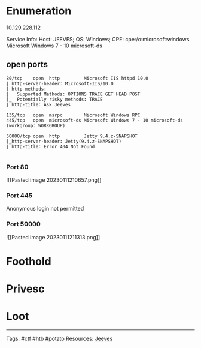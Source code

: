 # Enumeration 
10.129.228.112

Service Info: Host: JEEVES; OS: Windows; CPE: cpe:/o:microsoft:windows
Microsoft Windows 7 - 10 microsoft-ds 
## open ports

```
80/tcp    open  http         Microsoft IIS httpd 10.0
|_http-server-header: Microsoft-IIS/10.0                                                                                                         
| http-methods:                                                         
|   Supported Methods: OPTIONS TRACE GET HEAD POST
|_  Potentially risky methods: TRACE                                                                                                             
|_http-title: Ask Jeeves

135/tcp   open  msrpc        Microsoft Windows RPC
445/tcp   open  microsoft-ds Microsoft Windows 7 - 10 microsoft-ds (workgroup: WORKGROUP)

50000/tcp open  http         Jetty 9.4.z-SNAPSHOT
|_http-server-header: Jetty(9.4.z-SNAPSHOT)
|_http-title: Error 404 Not Found


```

### Port 80

![[Pasted image 20230111210657.png]]


### Port 445
Anonymous login not permitted 


### Port 50000

![[Pasted image 20230111211313.png]]

# Foothold 



# Privesc 
# Loot



---
Tags: #ctf #htb #potato
Resources: [Jeeves](https://app.hackthebox.com/machines/Jeeves)